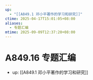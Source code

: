 ```yaml
---
up:
  - "[[A849.1 邓小平著作的学习和研究]]"
ctime: 2025-04-17T15:01:05+08:00
aliases:
  - 专题汇编
mtime: 2025-09-09T12:37:20+08:00
---
```


# A849.16 专题汇编

- up: [[A849.1 邓小平著作的学习和研究]]
